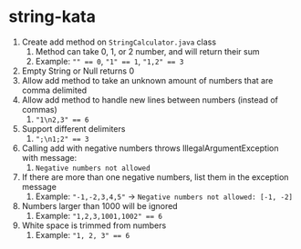 # string-kata

1. Create add method on `StringCalculator.java` class
   1. Method can take 0, 1, or 2 number, and will return their sum
   2. Example: `"" == 0`, `"1" == 1`, `"1,2" == 3`
2. Empty String or Null returns 0
3. Allow add method to take an unknown amount of numbers that are comma delimited
4. Allow add method to handle new lines between numbers (instead of commas)
   1. `"1\n2,3" == 6`
5. Support different delimiters
   1. `";\n1;2" == 3`
6. Calling add with negative numbers throws IllegalArgumentException with message: 
   1. `Negative numbers not allowed`
7. If there are more than one negative numbers, list them in the exception message
   1. Example: `"-1,-2,3,4,5"` -> `Negative numbers not allowed: [-1, -2]`
8. Numbers larger than 1000 will be ignored
   1. Example: `"1,2,3,1001,1002" == 6`
9. White space is trimmed from numbers
   1. Example: `"1, 2, 3" == 6`
